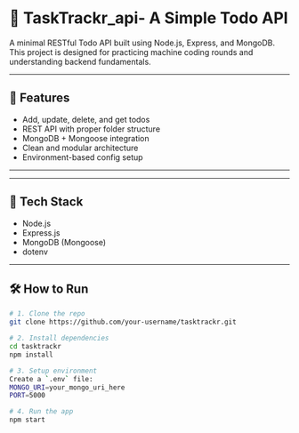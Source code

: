 # 📝 TaskTrackr_api- A Simple Todo API

A minimal RESTful Todo API built using Node.js, Express, and MongoDB. This project is designed for practicing machine coding rounds and understanding backend fundamentals.

---

## 🚀 Features

- Add, update, delete, and get todos
- REST API with proper folder structure
- MongoDB + Mongoose integration
- Clean and modular architecture
- Environment-based config setup

---


---

## 🔧 Tech Stack

- Node.js
- Express.js
- MongoDB (Mongoose)
- dotenv

---

## 🛠️ How to Run

```bash
# 1. Clone the repo
git clone https://github.com/your-username/tasktrackr.git

# 2. Install dependencies
cd tasktrackr
npm install

# 3. Setup environment
Create a `.env` file:
MONGO_URI=your_mongo_uri_here
PORT=5000

# 4. Run the app
npm start



